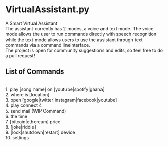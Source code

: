 # VirtualAssistant.py
A Smart Virtual Assistant <br>
The assistant currently has 2 modes, a voice and text mode. The voice mode allows the user to run commands directly with speech recognition while the text mode allows users to use the assistant through text commands via a command lineinterface. <br>
The project is open for community suggestions and edits, so feel free to do a pull request! <br>

<h2> List of Commands </h2> <br>
1. play [song name] on [youtube|spotify|gaana] <br>
2. where is [location] <br>
3. open [google|twitter|instagram|facebook|youtube] <br>
4. play connect 4 <br>
5. send mail (WIP Command) <br>
6. the time <br>
7. [bitcoin|ethereum] price <br>
8. [joke|riddle] <br>
9. [lock|shutdown|restart] device <br>
10. settings
